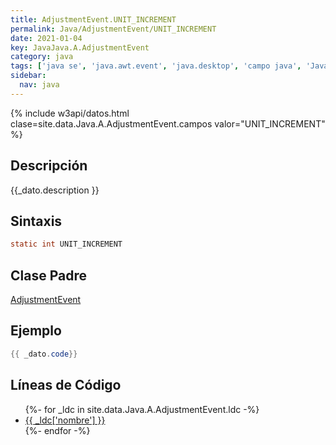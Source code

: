 ```yaml
---
title: AdjustmentEvent.UNIT_INCREMENT
permalink: Java/AdjustmentEvent/UNIT_INCREMENT
date: 2021-01-04
key: JavaJava.A.AdjustmentEvent
category: java
tags: ['java se', 'java.awt.event', 'java.desktop', 'campo java', 'Java 1.1']
sidebar: 
  nav: java
---
```


{% include w3api/datos.html clase=site.data.Java.A.AdjustmentEvent.campos valor="UNIT_INCREMENT" %}

## Descripción
{{_dato.description }}

## Sintaxis
~~~java
static int UNIT_INCREMENT
~~~

## Clase Padre
[AdjustmentEvent](/Java/AdjustmentEvent/)

## Ejemplo
~~~java
{{ _dato.code}}
~~~

## Líneas de Código
<ul>
{%- for _ldc in site.data.Java.A.AdjustmentEvent.ldc -%}
   <li>
       <a href="{{_ldc['url'] }}">{{ _ldc['nombre'] }}</a>
   </li>
{%- endfor -%}
</ul>
